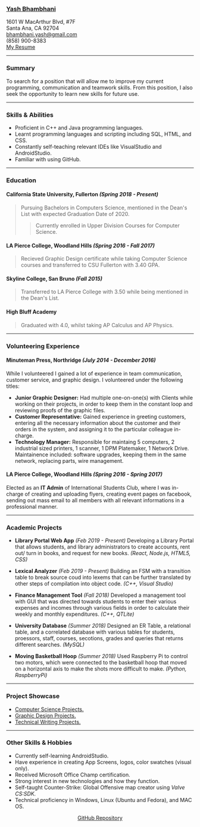 ### [Yash Bhambhani](https://www.linkedin.com/in/yash-bhambhani-31288a17b/)  
1601 W MacArthur Blvd, #7F  
Santa Ana, CA 92704  
bhambhani.yash@gmail.com  
(858) 900-8383  
[My Resume](https://yash-b.github.io/YashB.pdf) 

---

### **Summary**  
To search for a position that will allow me to improve my current programming, communication and teamwork skills. From this position, I also seek the opportunity to learn new skills for future use.  

---

### **Skills & Abilities**
+ Proficient in C++ and Java programming languages.  
+ Learnt programming languages and scripting including SQL, HTML, and CSS.  
+ Constantly self-teaching relevant IDEs like VisualStudio and AndroidStudio.  
+ Familiar with using GitHub.

---

### **Education**  

#### California State University, Fullerton _(Spring 2018 - Present)_  
>Pursuing Bachelors in Computers Science, mentioned in the Dean's List with expected Graduation Date of 2020. 
>>Currently enrolled in Upper Division Courses for Computer Science.  

#### LA Pierce College, Woodland Hills _(Spring 2016 - Fall 2017)_  
>Recieved Graphic Design certificate while taking Computer Science courses and transferred to CSU Fullerton with 3.40 GPA. 


#### Skyline College, San Bruno _(Fall 2015)_
>Transferred to LA Pierce College with 3.50 while being mentioned in the Dean's List. 

#### High Bluff Academy  
>Graduated with 4.0, whilst taking AP Calculus and AP Physics.  

---
  
### **Volunteering Experience**  
#### Minuteman Press, Northridge _(July 2014 - December 2016)_
While I volunteered I gained a lot of experience in team communication, customer service, and graphic design. I volunteered under the following titles:
+ **Junior Graphic Designer:** Had multiple one-on-one(s) with Clients while working on their projects, in order to keep them in the constant loop and reviewing proofs of the graphic files. 
+ **Customer Representative:** Gained experience in greeting customers, entering all the necessary information about the customer and their orders in the system, and assigning it to the particular colleague in-charge.
+ **Technology Manager:** Responsible for maintaing 5 computers, 2 industrial sized printers, 1 scanner, 1 DPM Platemaker, 1 Network Drive. Maintainence included: software upgrades, keeping them in the same network, replacing parts, wire management. 

#### LA Pierce College, Woodland Hills _(Spring 2016 - Spring 2017)_
Elected as an **IT Admin** of International Students Club, where I was in-charge of creating and uploading flyers, creating event pages on facebook, sending out mass email to all members with all relevant informations in a professional manner.  

---

### **Academic Projects**
+ **Library Portal Web App** _(Feb 2019 - Present)_
Developing a Library Portal that allows students, and library administrators to create accounts, rent out/ turn in books, and request for new books. _(React, Node.js, HTML5, CSS)_

+ **Lexical Analyzer** _(Feb 2019 - Present)_
Building an FSM with a transition table to break source coud into lexems that can be further translated by other steps of compilation into object code. _(C++, Visual Studio)_

+ **Finance Management Tool** _(Fall 2018)_
Developed a management tool with GUI that was directed towards students to enter their various expenses and incomes through various fields in order to calculate their weekly and monthly expenditures. _(C++, QTLite)_

+ **University Database** _(Summer 2018)_
Designed an ER Table, a relational table, and a correlated database with various tables for students, proessors, staff, courses, secotions, grades and queries that returns different searches. _(MySQL)_

+ **Moving Basketball Hoop** _(Summer 2018)_
Used Raspberry Pi to control two motors, which were connected to the basketball hoop that moved on a horizontal axis to make the shots more difficult to make. _(Python, RaspberryPi)_

---

### **Project Showcase**
+ [Computer Science Projects.](https://www.dropbox.com/sh/bj8y8v2lkluo6bw/AAAPHVlp8XMYx_sX1oPuVUwTa?dl=0)
+ [Graphic Design Projects.](https://www.dropbox.com/sh/ocyyg1daie1mnyf/AACJubNC_QLwHfD-ttt5HHXRa?dl=0)
+ [Technical Writing Projects.](https://www.dropbox.com/sh/qdwhqair22d1m12/AACylF0uFs_9O_Ig8jjV5Qkea?dl=0)  

---

### **Other Skills & Hobbies**
+ Currently self-learning AndroidStudio.
+ Have experience in creating App Screens, logos, color swatches (visual only).
+ Received Microsoft Office Champ certification.
+ Strong interest in new technologies and how they function.
+ Self-taught Counter-Strike: Global Offensive map creator using _Valve CS:SDK._
+ Technical proficiency in Windows, Linux (Ubuntu and Fedora), and MAC OS.

<p align="center"><a href="https://github.com/yash-b/yash-b.github.io"> GitHub Repository</a></p>

